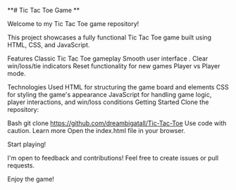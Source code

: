 **# Tic Tac Toe Game **

Welcome to my Tic Tac Toe game repository!

This project showcases a fully functional Tic Tac Toe game built using HTML, CSS, and JavaScript.

Features
Classic Tic Tac Toe gameplay
Smooth user interface .
Clear win/loss/tie indicators
Reset functionality for new games
Player vs Player mode.

Technologies Used
HTML for structuring the game board and elements
CSS for styling the game's appearance
JavaScript for handling game logic, player interactions, and win/loss conditions
Getting Started
Clone the repository:

Bash
git clone https://github.com/dreambigatall/Tic-Tac-Toe
Use code with caution. Learn more
Open the index.html file in your browser.

Start playing!


I'm open to feedback and contributions! Feel free to create issues or pull requests.

Enjoy the game!
